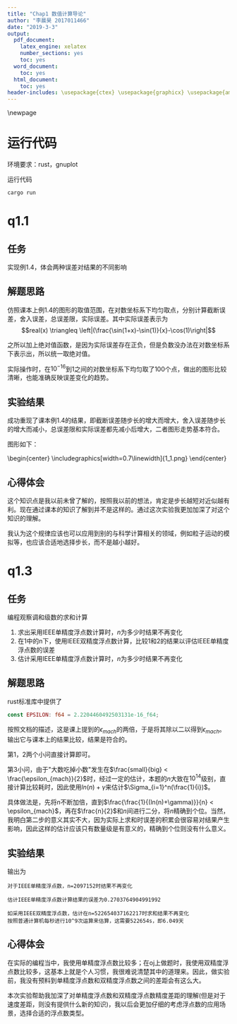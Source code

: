 ```yaml
---
title: "Chap1 数值计算导论"
author: "李晨昊 2017011466"
date: "2019-3-3"
output:
  pdf_document:
    latex_engine: xelatex
    number_sections: yes
    toc: yes
  word_document:
    toc: yes
  html_document:
    toc: yes
header-includes: \usepackage{ctex} \usepackage{graphicx} \usepackage{amssymb}
---
```


\newpage

# 运行代码

环境要求：rust，gnuplot

运行代码
```bash
cargo run
```

# q1.1 
## 任务
实现例1.4，体会两种误差对结果的不同影响

## 解题思路
仿照课本上例1.4的图形的取值范围，在对数坐标系下均匀取点，分别计算截断误差，舍入误差，总误差限，实际误差。其中实际误差表示为
$$real(x) \triangleq \left|(\frac{\sin(1+x)-\sin(1)}{x}-\cos(1)\right|$$

之所以加上绝对值函数，是因为实际误差存在正负，但是负数没办法在对数坐标系下表示出，所以统一取绝对值。

实际操作时，在$10^{-16}$到$1$之间的对数坐标系下均匀取了$100$个点，做出的图形比较清晰，也能准确反映误差变化的趋势。

## 实验结果
成功重现了课本例1.4的结果，即截断误差随步长的增大而增大，舍入误差随步长的增大而减小，总误差限和实际误差都先减小后增大，二者图形走势基本符合。

图形如下：

\begin{center}
\includegraphics[width=0.7\linewidth]{1_1.png}
\end{center}

## 心得体会
这个知识点是我以前未曾了解的，按照我以前的想法，肯定是步长越短对近似越有利。现在通过课本的知识了解到并不是这样的。通过这次实验我更加加深了对这个知识的理解。

我认为这个规律应该也可以应用到别的与科学计算相关的领域，例如粒子运动的模拟等，也应该合适地选择步长，而不是越小越好。

# q1.3 
## 任务
编程观察调和级数的求和计算

1. 求出采用IEEE单精度浮点数计算时，$n$为多少时结果不再变化
2. 在1中的n下，使用IEEE双精度浮点数计算，比较1和2的结果以评估IEEE单精度浮点数的误差
3. 估计采用IEEE单精度浮点数计算时，$n$为多少时结果不再变化

## 解题思路
rust标准库中提供了
```rust
const EPSILON: f64 = 2.2204460492503131e-16_f64;
```
按照文档的描述，这是课上提到的$\epsilon_{mach}$的两倍，于是将其除以二以得到$\epsilon_{mach}$。输出它与课本上的结果比较，结果是符合的。

第1，2两个小问直接计算即可。

第3小问，由于"大数吃掉小数"发生在$\frac{small}{big} < \frac{\epsilon_{mach}}{2}$时，经过一定的估计，本题的$n$大致在$10^{14}$级别，直接计算比较耗时，因此使用$ln(n)+\gamma$来估计$\Sigma_{i=1}^n(\frac{1}{i})$。

具体做法是，先将$n$不断加倍，直到$\frac{\frac{1}{(ln(n)+\gamma)}}{n}  < \epsilon_{mach}$，再在$\frac{n}{2}$和$n$间进行二分，将$n$精确到个位。当然，我明白第二步的意义其实不大，因为实际上求和时误差的积累会很容易对结果产生影响，因此这样的估计应该只有数量级是有意义的，精确到个位则没有什么意义。

## 实验结果
输出为
```text
对于IEEE单精度浮点数，n=2097152时结果不再变化

估计IEEE单精度浮点数计算结果的误差为0.2703764904991992

如采用IEEE双精度浮点数，估计在n=522654037162217时求和结果不再变化
按照普通计算机每秒进行10^9次运算来估算，这需要522654s，即6.049天
```

## 心得体会
在实际的编程当中，我使用单精度浮点数比较多；在oj上做题时，我使用双精度浮点数比较多，这基本上就是个人习惯，我很难说清楚其中的道理来。因此，做实验前，我没有预料到单精度浮点数和双精度浮点数之间的差距会有这么大。

本次实验帮助我加深了对单精度浮点数和双精度浮点数精度差距的理解(但是对于速度差距，则没有提供什么新的知识)，我以后会更加仔细的考虑浮点数的应用场景，选择合适的浮点数类型。